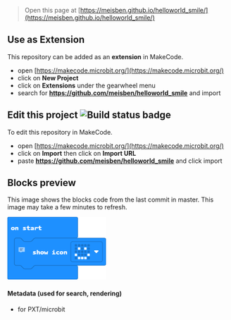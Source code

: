 
> Open this page at [https://meisben.github.io/helloworld_smile/](https://meisben.github.io/helloworld_smile/)

## Use as Extension

This repository can be added as an **extension** in MakeCode.

* open [https://makecode.microbit.org/](https://makecode.microbit.org/)
* click on **New Project**
* click on **Extensions** under the gearwheel menu
* search for **https://github.com/meisben/helloworld_smile** and import

## Edit this project ![Build status badge](https://github.com/meisben/helloworld_smile/workflows/MakeCode/badge.svg)

To edit this repository in MakeCode.

* open [https://makecode.microbit.org/](https://makecode.microbit.org/)
* click on **Import** then click on **Import URL**
* paste **https://github.com/meisben/helloworld_smile** and click import

## Blocks preview

This image shows the blocks code from the last commit in master.
This image may take a few minutes to refresh.

![A rendered view of the blocks](https://github.com/meisben/helloworld_smile/raw/master/.github/makecode/blocks.png)

#### Metadata (used for search, rendering)

* for PXT/microbit
<script src="https://makecode.com/gh-pages-embed.js"></script><script>makeCodeRender("{{ site.makecode.home_url }}", "{{ site.github.owner_name }}/{{ site.github.repository_name }}");</script>
